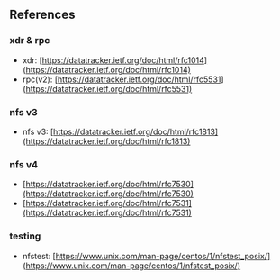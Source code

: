 
## References


### xdr & rpc

- xdr: [https://datatracker.ietf.org/doc/html/rfc1014](https://datatracker.ietf.org/doc/html/rfc1014)
- rpc(v2): [https://datatracker.ietf.org/doc/html/rfc5531](https://datatracker.ietf.org/doc/html/rfc5531)


### nfs v3

- nfs v3: [https://datatracker.ietf.org/doc/html/rfc1813](https://datatracker.ietf.org/doc/html/rfc1813)


### nfs v4

- [https://datatracker.ietf.org/doc/html/rfc7530](https://datatracker.ietf.org/doc/html/rfc7530)
- [https://datatracker.ietf.org/doc/html/rfc7531](https://datatracker.ietf.org/doc/html/rfc7531)


### testing

- nfstest: [https://www.unix.com/man-page/centos/1/nfstest_posix/](https://www.unix.com/man-page/centos/1/nfstest_posix/)

